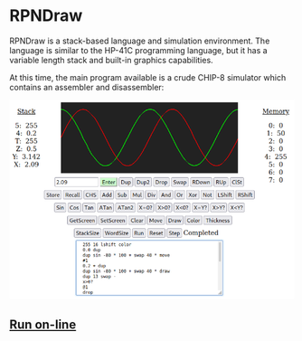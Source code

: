 # RPNDraw
RPNDraw is a stack-based language and simulation environment.
The language is similar to the HP-41C programming language, but it
has a variable length stack and built-in graphics capabilities.

At this time, the main program available is a crude CHIP-8 simulator which contains an assembler and disassembler:

![RPNDraw Sim](/images/RPNDraw_sin_cos.png?raw=true "RPNDraw Sim")

## [Run on-line](https://bobkuczewski.github.io/RPNDraw/)

